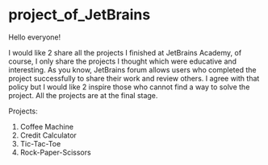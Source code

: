 # project_of_JetBrains

Hello everyone! 

I would like 2 share all the projects I finished at JetBrains Academy, of course, I only share the projects I thought which were
educative and interesting. As you know, JetBrains forum allows users who completed the project successfully to share their work 
and review others. I agree with that policy but I would like 2 inspire those who cannot find a way to solve the project. All the 
projects are at the final stage.

Projects:
1. Coffee Machine
2. Credit Calculator
3. Tic-Tac-Toe
4. Rock-Paper-Scissors

